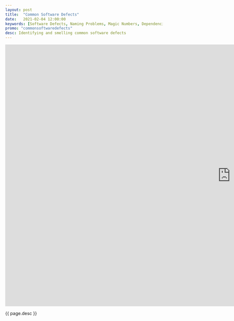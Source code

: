 ```yaml
---
layout: post
title:  "Common Software Defects"
date:   2021-02-04 12:00:00
keywords: [Software Defects, Naming Problems, Magic Numbers, Dependencies, Vulnerabilities, kick ass software]
promo: "commonsoftwaredefects"
desc: Identifying and smelling common software defects
---
```


<iframe src="https://docs.google.com/presentation/d/e/2PACX-1vRXxNRshT0Uny0Y0-HiNQYMpd8qmxkiyWgcmU1zL7uZ3qPoEgf1vYwvNSD7HmnyK8-2ZFCVg9dVm2to/embed?start=true&loop=false&delayms=15000" frameborder="0" width="1440" height="839" allowfullscreen="true" mozallowfullscreen="true" webkitallowfullscreen="true"></iframe>

<p>{{ page.desc }}</p>
